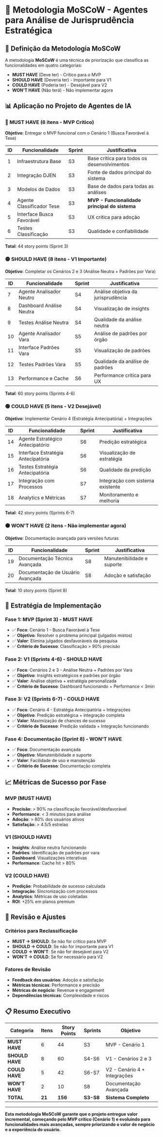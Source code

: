 # 🤖 Metodologia MoSCoW - Agentes para Análise de Jurisprudência Estratégica

## 🎯 **Definição da Metodologia MoSCoW**

A metodologia **MoSCoW** é uma técnica de priorização que classifica as funcionalidades em quatro categorias:

- **MUST HAVE** (Deve ter) - Crítico para o MVP
- **SHOULD HAVE** (Deveria ter) - Importante para V1
- **COULD HAVE** (Poderia ter) - Desejável para V2
- **WON'T HAVE** (Não terá) - Não implementar agora

## 📊 **Aplicação no Projeto de Agentes de IA**

### 🔴 **MUST HAVE (6 itens - MVP Crítico)**

**Objetivo**: Entregar o MVP funcional com o Cenário 1 (Busca Favorável à Tese)

| ID | Funcionalidade | Sprint | Justificativa |
|---|---|---|---|
| 1 | Infraestrutura Base | S3 | Base crítica para todos os desenvolvimentos |
| 2 | Integração DJEN | S3 | Fonte de dados principal do sistema |
| 3 | Modelos de Dados | S3 | Base de dados para todas as análises |
| 4 | Agente Classificador Tese | S3 | **MVP - Funcionalidade principal do sistema** |
| 5 | Interface Busca Favorável | S3 | UX crítica para adoção |
| 6 | Testes Classificação | S3 | Qualidade e confiabilidade |

**Total**: 44 story points (Sprint 3)

### 🟡 **SHOULD HAVE (8 itens - V1 Importante)**

**Objetivo**: Completar os Cenários 2 e 3 (Análise Neutra + Padrões por Vara)

| ID | Funcionalidade | Sprint | Justificativa |
|---|---|---|---|
| 7 | Agente Analisador Neutro | S4 | Análise objetiva da jurisprudência |
| 8 | Dashboard Análise Neutra | S4 | Visualização de insights |
| 9 | Testes Análise Neutra | S4 | Qualidade da análise neutra |
| 10 | Agente Analisador Vara | S5 | Análise de padrões por órgão |
| 11 | Interface Padrões Vara | S5 | Visualização de padrões |
| 12 | Testes Padrões Vara | S5 | Qualidade da análise de padrões |
| 13 | Performance e Cache | S6 | Performance crítica para UX |

**Total**: 60 story points (Sprints 4-6)

### 🟢 **COULD HAVE (5 itens - V2 Desejável)**

**Objetivo**: Implementar Cenário 4 (Estratégia Antecipatória) + Integrações

| ID | Funcionalidade | Sprint | Justificativa |
|---|---|---|---|
| 14 | Agente Estratégico Antecipatório | S6 | Predição estratégica |
| 15 | Interface Estratégia Antecipatória | S6 | Visualização de estratégia |
| 16 | Testes Estratégia Antecipatória | S6 | Qualidade da predição |
| 17 | Integração com Processos | S7 | Integração com sistema existente |
| 18 | Analytics e Métricas | S7 | Monitoramento e melhoria |

**Total**: 42 story points (Sprints 6-7)

### ⚫ **WON'T HAVE (2 itens - Não implementar agora)**

**Objetivo**: Documentação avançada para versões futuras

| ID | Funcionalidade | Sprint | Justificativa |
|---|---|---|---|
| 19 | Documentação Técnica Avançada | S8 | Manutenibilidade e suporte |
| 20 | Documentação de Usuário Avançada | S8 | Adoção e satisfação |

**Total**: 10 story points (Sprint 8)

## 🎯 **Estratégia de Implementação**

### **Fase 1: MVP (Sprint 3) - MUST HAVE**
- ✅ **Foco**: Cenário 1 - Busca Favorável à Tese
- ✅ **Objetivo**: Resolver o problema principal (julgados mistos)
- ✅ **Valor**: Elimina julgados desfavoráveis da pesquisa
- ✅ **Critério de Sucesso**: Classificação > 90% precisão

### **Fase 2: V1 (Sprints 4-6) - SHOULD HAVE**
- ✅ **Foco**: Cenários 2 e 3 - Análise Neutra + Padrões por Vara
- ✅ **Objetivo**: Insights estratégicos e padrões por órgão
- ✅ **Valor**: Análise objetiva + estratégia personalizada
- ✅ **Critério de Sucesso**: Dashboard funcionando + Performance < 3min

### **Fase 3: V2 (Sprints 6-7) - COULD HAVE**
- ✅ **Foco**: Cenário 4 - Estratégia Antecipatória + Integrações
- ✅ **Objetivo**: Predição estratégica + integração completa
- ✅ **Valor**: Maximização de chances de sucesso
- ✅ **Critério de Sucesso**: Predição validada + Integração funcionando

### **Fase 4: Documentação (Sprint 8) - WON'T HAVE**
- ✅ **Foco**: Documentação avançada
- ✅ **Objetivo**: Manutenibilidade e suporte
- ✅ **Valor**: Facilidade de uso e manutenção
- ✅ **Critério de Sucesso**: Documentação completa

## 📈 **Métricas de Sucesso por Fase**

### **MVP (MUST HAVE)**
- **Precisão**: > 90% na classificação favorável/desfavorável
- **Performance**: < 3 minutos para análise
- **Adoção**: > 80% dos usuários ativos
- **Satisfação**: > 4.5/5 estrelas

### **V1 (SHOULD HAVE)**
- **Insights**: Análise neutra funcionando
- **Padrões**: Identificação de padrões por vara
- **Dashboard**: Visualizações interativas
- **Performance**: Cache hit > 80%

### **V2 (COULD HAVE)**
- **Predição**: Probabilidade de sucesso calculada
- **Integração**: Sincronização com processos
- **Analytics**: Métricas de uso coletadas
- **ROI**: +25% em planos premium

## 🔄 **Revisão e Ajustes**

### **Critérios para Reclassificação**
- **MUST → SHOULD**: Se não for crítico para MVP
- **SHOULD → COULD**: Se não for importante para V1
- **COULD → WON'T**: Se não for desejável para V2
- **WON'T → COULD**: Se for necessário para V2

### **Fatores de Revisão**
- **Feedback dos usuários**: Adoção e satisfação
- **Métricas técnicas**: Performance e precisão
- **Métricas de negócio**: Revenue e engagement
- **Dependências técnicas**: Complexidade e riscos

## 📋 **Resumo Executivo**

| Categoria | Itens | Story Points | Sprints | Objetivo |
|---|---|---|---|---|
| **MUST HAVE** | 6 | 44 | S3 | MVP - Cenário 1 |
| **SHOULD HAVE** | 8 | 60 | S4-S6 | V1 - Cenários 2 e 3 |
| **COULD HAVE** | 5 | 42 | S6-S7 | V2 - Cenário 4 + Integrações |
| **WON'T HAVE** | 2 | 10 | S8 | Documentação Avançada |
| **TOTAL** | **21** | **156** | **S3-S8** | **Sistema Completo** |

---

**Esta metodologia MoSCoW garante que o projeto entregue valor incremental, começando pelo MVP crítico (Cenário 1) e evoluindo para funcionalidades mais avançadas, sempre priorizando o valor de negócio e a experiência do usuário.**
